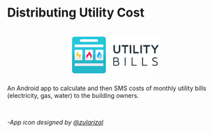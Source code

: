 # Distributing Utility Cost
<h1 align=center>
<img src="Logo/horizontal.png" width=40%>
</h1>

An Android app to calculate and then SMS costs of monthly utility bills (electricity, gas, water) to the building owners.

<br/>

*-App icon designed by [@zularizal](https://github.com/zularizal)*
